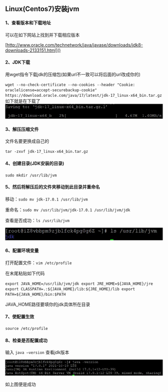 ## Linux(Centos7)安装jvm

#### 1、查看版本和下载地址

可以在如下网站上找到并下载相应版本

[http://www.oracle.com/technetwork/java/javase/downloads/jdk8-downloads-2133151.html]()

#### 2、JDK下载

用wget指令下载jdk的压缩包(如果url不一致可以将后面的url改成你的)

`wget --no-check-certificate --no-cookies --header "Cookie: oraclelicense=accept-securebackup-cookie" https://download.oracle.com/java/17/latest/jdk-17_linux-x64_bin.tar.gz`
如下就是在下载了
![图1](java_pic/1.jpg)

#### 3、解压压缩文件

文件名要更换成自己的

`tar -zxvf jdk-17_linux-x64_bin.tar.gz`

#### 4、创建目录(JDK安装的目录)

`sudo mkdir /usr/lib/jvm`

#### 5、然后将解压后的文件夹移动到此目录并重命名

移动：`sudo mv jdk-17.0.1 /usr/lib/jvm`

重命名：`sudo mv /usr/lib/jvm/jdk-17.0.1 /usr/lib/jvm/jdk `

查看是否成功：`ls /usr/lib/jvm`

![图2](java_pic/2.jpg)

#### 6、配置环境变量

打开配置文件：`vim /etc/profile`

在末尾粘贴如下代码

`export JAVA_HOME=/usr/lib/jvm/jdk
export JRE_HOME=${JAVA_HOME}/jre
export CLASSPATH=.:${JAVA_HOME}/lib:${JRE_HOME}/lib
export PATH=${JAVA_HOME}/bin:$PATH`

JAVA_HOME路径要填你的jdk具体所在目录

#### 7、使配置生效

`source /etc/profile`

#### 8、检查是否配置成功

输入 `java –version` 查看jdk版本

![图三](java_pic/3.jpg)

如上图便是成功
